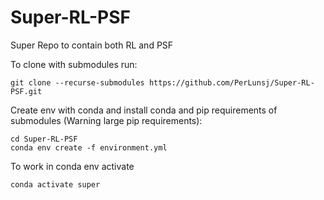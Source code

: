 # Super-RL-PSF
Super Repo to contain both RL and PSF

To clone with submodules run: 
```
git clone --recurse-submodules https://github.com/PerLunsj/Super-RL-PSF.git
```

Create env with conda and install conda and pip requirements of submodules (Warning large pip requirements): 
```
cd Super-RL-PSF
conda env create -f environment.yml
```
To work in conda env activate
```
conda activate super
```


